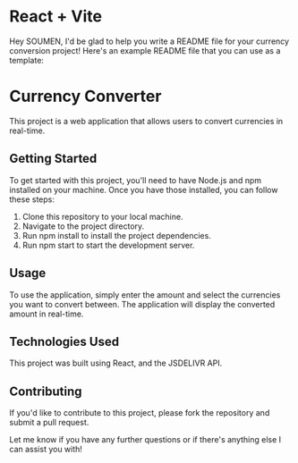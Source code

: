 # React + Vite
Hey SOUMEN, I'd be glad to help you write a README file for your currency conversion project! Here's an example README file that you can use as a template:

# Currency Converter

This project is a web application that allows users to convert currencies in real-time.

## Getting Started

To get started with this project, you'll need to have Node.js and npm installed on your machine. Once you have those installed, you can follow these steps:

1. Clone this repository to your local machine.
2. Navigate to the project directory.
3. Run npm install to install the project dependencies.
4. Run npm start to start the development server.

## Usage

To use the application, simply enter the amount and select the currencies you want to convert between. The application will display the converted amount in real-time.

## Technologies Used

This project was built using React, and the JSDELIVR API.

## Contributing

If you'd like to contribute to this project, please fork the repository and submit a pull request.


Let me know if you have any further questions or if there's anything else I can assist you with!
